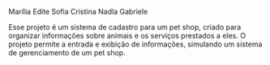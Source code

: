 Marília Edite 
Sofia Cristina 
Nadla Gabriele

Esse projeto é um sistema de cadastro para um pet shop, criado para organizar informações sobre animais e os serviços prestados a eles. O projeto permite a entrada e exibição de informações, simulando um sistema de gerenciamento de um pet shop.
